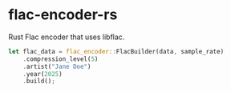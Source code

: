 # flac-encoder-rs
Rust Flac encoder that uses libflac.

```rs
let flac_data = flac_encoder::FlacBuilder(data, sample_rate)
    .compression_level(5)
    .artist("Jane Doe")
    .year(2025)
    .build();
```

